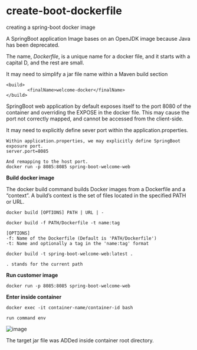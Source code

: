 # create-boot-dockerfile

creating a spring-boot docker image

A SpringBoot application Image bases on an OpenJDK image because Java has been deprecated. 

The name, _Dockerfile_, is a unique name for a docker file, and it starts with a capital D, and the rest are small. 

It may need to simplify a jar file name within a Maven build section 

````
<build>
		<finalName>welcome-docker</finalName>
</build>
````

SpringBoot web application by default exposes itself to the port 8080 of the container and overriding the EXPOSE in the docker file. This may cause the port not correctly mapped, and cannot be accessed from the client-side.

It may need to explicitly define sever port within the application.properties.  

````
Within application.properties, we may explicitly define SpringBoot exposure port. 
server.port=8085

And remapping to the host port.
docker run -p 8085:8085 spring-boot-welcome-web
````

**Build docker image**

The docker build command builds Docker images from a Dockerfile and a “context”. A build’s context is the set of files located in the specified PATH or URL. 

````
docker build [OPTIONS] PATH | URL | -

docker build -f PATH/Dockerfile -t name:tag

[OPTIONS]
-f: Name of the Dockerfile (Default is 'PATH/Dockerfile')
-t: Name and optionally a tag in the 'name:tag' format

docker build -t spring-boot-welcome-web:latest .

. stands for the current path
````

**Run customer image**
````
docker run -p 8085:8085 spring-boot-welcome-web
````

**Enter inside container**

````
docker exec -it container-name/container-id bash

run command env 
````

![image](https://user-images.githubusercontent.com/17804600/125706054-5ac8cbae-88d0-4bba-ad39-abfce33ecc51.png)

The target jar file was ADDed inside container root directory. 


